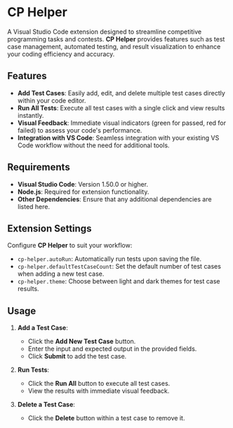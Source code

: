 # CP Helper

A Visual Studio Code extension designed to streamline competitive programming tasks and contests. **CP Helper** provides features such as test case management, automated testing, and result visualization to enhance your coding efficiency and accuracy.

## Features

- **Add Test Cases**: Easily add, edit, and delete multiple test cases directly within your code editor.
- **Run All Tests**: Execute all test cases with a single click and view results instantly.
- **Visual Feedback**: Immediate visual indicators (green for passed, red for failed) to assess your code's performance.
- **Integration with VS Code**: Seamless integration with your existing VS Code workflow without the need for additional tools.

## Requirements

- **Visual Studio Code**: Version 1.50.0 or higher.
- **Node.js**: Required for extension functionality.
- **Other Dependencies**: Ensure that any additional dependencies are listed here.

## Extension Settings

Configure **CP Helper** to suit your workflow:

- `cp-helper.autoRun`: Automatically run tests upon saving the file.
- `cp-helper.defaultTestCaseCount`: Set the default number of test cases when adding a new test case.
- `cp-helper.theme`: Choose between light and dark themes for test case results.

## Usage

1. **Add a Test Case**:
   - Click the **Add New Test Case** button.
   - Enter the input and expected output in the provided fields.
   - Click **Submit** to add the test case.

2. **Run Tests**:
   - Click the **Run All** button to execute all test cases.
   - View the results with immediate visual feedback.

3. **Delete a Test Case**:
   - Click the **Delete** button within a test case to remove it.

